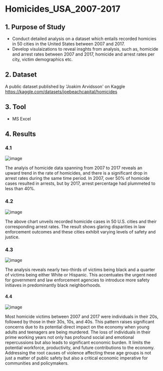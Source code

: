 # Homicides_USA_2007-2017

## 1. Purpose of Study
* Conduct detailed analysis on a dataset which entails recorded homicies in 50 cities in the United States between 2007 and 2017.
* Develop visulaizations to reveal insghts from analysis, such as, homicide and arrest rates between 2007 and 2017, homicide and arrest rates per city, victim demographics etc.

## 2. Dataset
A public dataset published by 'Joakim Arvidsson' on Kaggle <https://kaggle.com/datasets/joebeachcapital/homicides>

## 3. Tool
* MS Excel

## 4. Results

### 4.1
![image](https://github.com/Mubarak-Monsuru/Homicides_USA_2007-2017/assets/141940008/4cb75de1-27d1-494e-9951-9b80c897c4e0)

The analyis of homicide data spanning from 2007 to 2017 reveals an upward trend in the rate of homicides, and there is a significant drop in arrest rates during the same time period. In 2007, over 50% of homicide cases resulted in arrests, but by 2017, arrest percentage had plummeted to less than 40%.

### 4.2
![image](https://github.com/Mubarak-Monsuru/Homicides_USA_2007-2017/assets/141940008/9d981dae-f8ef-491d-b770-a08971e149ad)

The above chart unveils recorded homicide cases in 50 U.S. cities and their corresponding arrest rates. The result shows glaring disparities in law enforcement outcomes and these cities exhibit varying levels of safety and justice.

### 4.3
![image](https://github.com/Mubarak-Monsuru/Homicides_USA_2007-2017/assets/141940008/ff3b7651-661d-4d66-b94f-ea866da0f664)

The analysis reveals nearly two-thirds of victims being black and a quarter of victims being either White or Hispanic. This accentuates the urgent need for government and law enforcement agencies to introduce more safety initiaves in predominantly black neighborhoods.

#### 4.4
![image](https://github.com/Mubarak-Monsuru/Homicides_USA_2007-2017/assets/141940008/323ad498-9d48-4b73-81c3-463a95adaf20)

Most homicide victims between 2007 and 2017 were individuals in their 20s, followed by those in their 30s, 10s, and 40s. This pattern raises significant concerns due to its potential direct impact on the economy when young adults and teenagers are being murdered. The loss of individuals in their prime working years not only has profound social and emotional repercussions but also leads to significant economic burden. It limits the potential workforce, productivity, and future contributions to the economy. Addressing the root causes of violence affecting these age groups is not just a matter of public safety but also a critical economic imperative for communities and policymakers.
